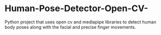 # Human-Pose-Detector-Open-CV-
Python project that uses open cv and mediapipe libraries to detect human body poses along with the facial and precise finger movements.

